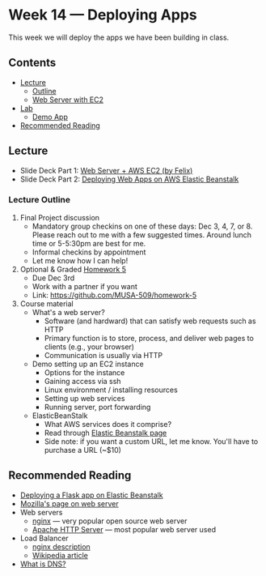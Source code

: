 # Week 14 — Deploying Apps

This week we will deploy the apps we have been building in class.

## Contents

* [Lecture](#lecture)
  * [Outline](#lecture-outline)
  * [Web Server with EC2](server_setup.md)
* [Lab](Lab.md)
  * [Demo App](app/)
* [Recommended Reading](#recommended-reading)

## Lecture

* Slide Deck Part 1: [Web Server + AWS EC2 (by Felix)](https://docs.google.com/presentation/d/1uDfwIXHNgJqzKG0_WLY5aNgwXMfaGKib5yC0elPnVr0/edit?usp=sharing)
* Slide Deck Part 2: [Deploying Web Apps on AWS Elastic Beanstalk](https://docs.google.com/presentation/d/1VnkE604jjZykjmAgstDeV4W-UVDSC1R_JQBGkJTdjHE/edit?usp=sharing)

### Lecture Outline

1. Final Project discussion
   * Mandatory group checkins on one of these days: Dec 3, 4, 7, or 8. Please reach out to me with a few suggested times. Around lunch time or 5-5:30pm are best for me.
   * Informal checkins by appointment
   * Let me know how I can help!
2. Optional &amp; Graded [Homework 5](https://github.com/MUSA-509/homework-5)
   - Due Dec 3rd
   - Work with a partner if you want
   - Link: <https://github.com/MUSA-509/homework-5>
3. Course material
   * What's a web server?
     - Software (and hardward) that can satisfy web requests such as HTTP
     - Primary function is to store, process, and deliver web pages to clients (e.g., your browser)
     - Communication is usually via HTTP
   * Demo setting up an EC2 instance
     - Options for the instance
     - Gaining access via ssh
     - Linux environment / installing resources
     - Setting up web services
     - Running server, port forwarding
   * ElasticBeanStalk
     - What AWS services does it comprise?
     - Read through [Elastic Beanstalk page](https://aws.amazon.com/elasticbeanstalk/)
     - Side note: if you want a custom URL, let me know. You'll have to purchase a URL (~$10)

## Recommended Reading

* [Deploying a Flask app on Elastic Beanstalk](https://docs.aws.amazon.com/elasticbeanstalk/latest/dg/create-deploy-python-flask.html)
* [Mozilla's page on web server](https://developer.mozilla.org/en-US/docs/Learn/Common_questions/What_is_a_web_server)
* Web servers
  * [nginx](https://www.nginx.com/resources/glossary/nginx/) — very popular open source web server
  * [Apache HTTP Server](https://httpd.apache.org/) — most popular web server used
* Load Balancer
  * [nginx description](https://www.nginx.com/resources/glossary/load-balancing/)
  * [Wikipedia article](https://en.wikipedia.org/wiki/Load_balancing_(computing))
* [What is DNS?](https://www.cloudflare.com/learning/dns/what-is-dns/)
